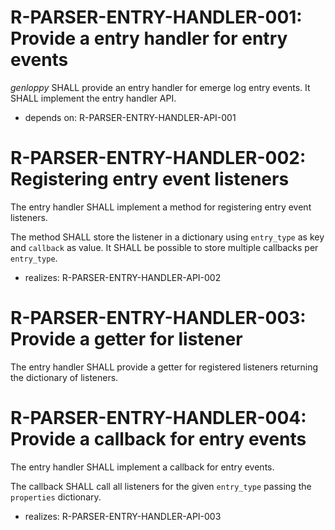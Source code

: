 # R-PARSER-ENTRY-HANDLER-001: Provide a entry handler for entry events #
*genloppy* SHALL provide an entry handler for emerge log entry events. It SHALL implement the entry handler API.

* depends on: R-PARSER-ENTRY-HANDLER-API-001

# R-PARSER-ENTRY-HANDLER-002: Registering entry event listeners #
The entry handler SHALL implement a method for registering entry event listeners.

The method SHALL store the listener in a dictionary using `entry_type` as key and `callback` as value.
It SHALL be possible to store multiple callbacks per `entry_type`.

* realizes: R-PARSER-ENTRY-HANDLER-API-002

# R-PARSER-ENTRY-HANDLER-003: Provide a getter for listener #
The entry handler SHALL provide a getter for registered listeners returning the dictionary of listeners.

# R-PARSER-ENTRY-HANDLER-004: Provide a callback for entry events #
The entry handler SHALL implement a callback for entry events.

The callback SHALL call all listeners for the given `entry_type` passing the `properties` dictionary.

* realizes: R-PARSER-ENTRY-HANDLER-API-003
